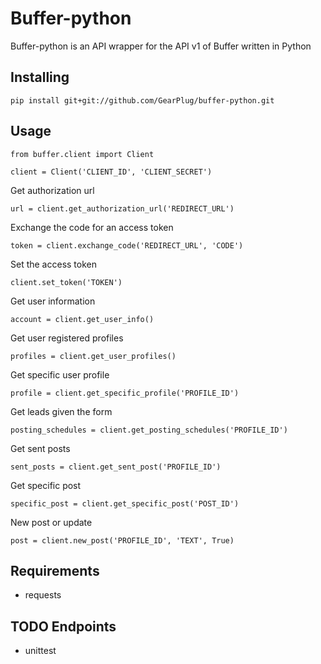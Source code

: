 # Buffer-python

Buffer-python is an API wrapper for the API v1 of Buffer written in Python

## Installing
```
pip install git+git://github.com/GearPlug/buffer-python.git
```

## Usage
```
from buffer.client import Client

client = Client('CLIENT_ID', 'CLIENT_SECRET')
```

Get authorization url
```
url = client.get_authorization_url('REDIRECT_URL')
```

Exchange the code for an access token
```
token = client.exchange_code('REDIRECT_URL', 'CODE')
```

Set the access token
```
client.set_token('TOKEN')
```

Get user information
```
account = client.get_user_info()
```

Get user registered profiles
```
profiles = client.get_user_profiles()
```

Get specific user profile
```
profile = client.get_specific_profile('PROFILE_ID')
```

Get leads given the form
```
posting_schedules = client.get_posting_schedules('PROFILE_ID')
```

Get sent posts
```
sent_posts = client.get_sent_post('PROFILE_ID')
```

Get specific post
```
specific_post = client.get_specific_post('POST_ID')
```

New post or update
```
post = client.new_post('PROFILE_ID', 'TEXT', True)
```

## Requirements
- requests

## TODO Endpoints
- unittest
